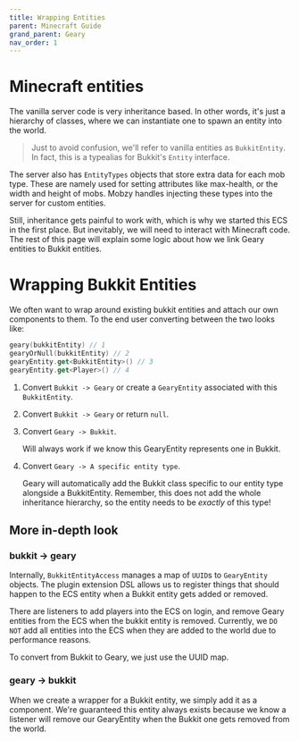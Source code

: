 ```yaml
---
title: Wrapping Entities
parent: Minecraft Guide
grand_parent: Geary
nav_order: 1
---
```


# Minecraft entities

The vanilla server code is very inheritance based. In other words, it's just a hierarchy of classes, where we can instantiate one to spawn an entity into the world.

> Just to avoid confusion, we'll refer to vanilla entities as `BukkitEntity`. In fact, this is a typealias for Bukkit's `Entity` interface.

The server also has `EntityTypes` objects that store extra data for each mob type. These are namely used for setting attributes like max-health, or the width and height of mobs. Mobzy handles injecting these types into the server for custom entities.

Still, inheritance gets painful to work with, which is why we started this ECS in the first place. But inevitably, we will need to interact with Minecraft code. The rest of this page will explain some logic about how we link Geary entities to Bukkit entities.

# Wrapping Bukkit Entities

We often want to wrap around existing bukkit entities and attach our own components to them. To the end user converting between the two looks like:

```kotlin
geary(bukkitEntity) // 1
gearyOrNull(bukkitEntity) // 2
gearyEntity.get<BukkitEntity>() // 3
gearyEntity.get<Player>() // 4
```

1. Convert `Bukkit -> Geary` or create a `GearyEntity` associated with this `BukkitEntity`.

2. Convert `Bukkit -> Geary` or return `null`.

3. Convert `Geary -> Bukkit`.

   Will always work if we know this GearyEntity represents one in Bukkit.

4. Convert `Geary -> A specific entity type`.

   Geary will automatically add the Bukkit class specific to our entity type alongside a BukkitEntity. Remember, this does not add the whole inheritance hierarchy, so the entity needs to be *exactly* of this type!

## More in-depth look

### bukkit -> geary

Internally, `BukkitEntityAccess` manages a map of `UUID`s to `GearyEntity` objects. The plugin extension DSL allows us to register things that should happen to the ECS entity when a Bukkit entity gets added or removed.

There are listeners to add players into the ECS on login, and remove Geary entities from the ECS when the bukkit entity is removed. Currently, we `DO NOT` add all entities into the ECS when they are added to the world due to performance reasons.

To convert from Bukkit to Geary, we just use the UUID map.

### geary -> bukkit

When we create a wrapper for a Bukkit entity, we simply add it as a component. We're guaranteed this entity always exists because we know a listener will remove our GearyEntity when the Bukkit one gets removed from the world.
